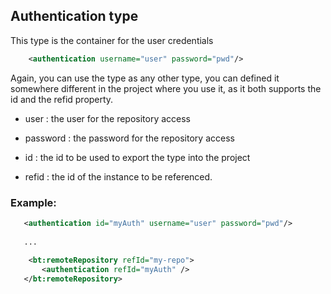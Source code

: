 ## Authentication type
This type is the container for the user credentials
```xml
    <authentication username="user" password="pwd"/>
```

Again, you can use the type as any other type, you can defined it somewhere different in the project where you use it, as it both supports the id and the refid property. 

 - user :  the user for the repository access

 - password : the password for the repository access
 
 - id : the id to be used to export the type into the project
 
 - refid : the id of the instance to be referenced. 
 

### Example:
 ```xml
    <authentication id="myAuth" username="user" password="pwd"/>
    
    ... 
    
     <bt:remoteRepository refId="my-repo">
        <authentication refId="myAuth" />
    </bt:remoteRepository>  
```